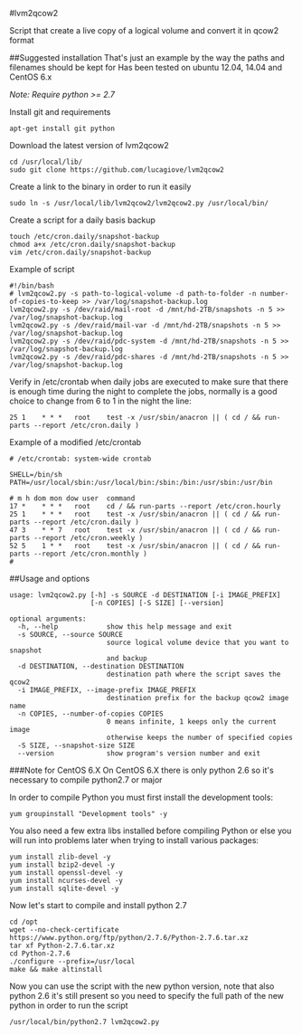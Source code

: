 #lvm2qcow2

Script that create a live copy of a logical volume and convert it in qcow2 format

##Suggested installation
That's just an example by the way the paths and filenames should be kept for 
Has been tested on ubuntu 12.04, 14.04 and CentOS 6.x

*Note: Require python >= 2.7*

Install git and requirements

    apt-get install git python

Download the latest version of lvm2qcow2

    cd /usr/local/lib/
    sudo git clone https://github.com/lucagiove/lvm2qcow2

Create a link to the binary in order to run it easily

    sudo ln -s /usr/local/lib/lvm2qcow2/lvm2qcow2.py /usr/local/bin/

Create a script for a daily basis backup

    touch /etc/cron.daily/snapshot-backup
    chmod a+x /etc/cron.daily/snapshot-backup
    vim /etc/cron.daily/snapshot-backup

Example of script
```
#!/bin/bash
# lvm2qcow2.py -s path-to-logical-volume -d path-to-folder -n number-of-copies-to-keep >> /var/log/snapshot-backup.log
lvm2qcow2.py -s /dev/raid/mail-root -d /mnt/hd-2TB/snapshots -n 5 >> /var/log/snapshot-backup.log
lvm2qcow2.py -s /dev/raid/mail-var -d /mnt/hd-2TB/snapshots -n 5 >> /var/log/snapshot-backup.log
lvm2qcow2.py -s /dev/raid/pdc-system -d /mnt/hd-2TB/snapshots -n 5 >> /var/log/snapshot-backup.log
lvm2qcow2.py -s /dev/raid/pdc-shares -d /mnt/hd-2TB/snapshots -n 5 >> /var/log/snapshot-backup.log
```

Verify in /etc/crontab when daily jobs are executed to make sure that there is enough time during the night to complete the jobs, normally is a good choice to change from 6 to 1 in the night the line:

    25 1    * * *   root    test -x /usr/sbin/anacron || ( cd / && run-parts --report /etc/cron.daily )

Example of a modified /etc/crontab
```
# /etc/crontab: system-wide crontab

SHELL=/bin/sh
PATH=/usr/local/sbin:/usr/local/bin:/sbin:/bin:/usr/sbin:/usr/bin

# m h dom mon dow user  command
17 *    * * *   root    cd / && run-parts --report /etc/cron.hourly
25 1    * * *   root    test -x /usr/sbin/anacron || ( cd / && run-parts --report /etc/cron.daily )
47 3    * * 7   root    test -x /usr/sbin/anacron || ( cd / && run-parts --report /etc/cron.weekly )
52 5    1 * *   root    test -x /usr/sbin/anacron || ( cd / && run-parts --report /etc/cron.monthly )
#

```

##Usage and options

```
usage: lvm2qcow2.py [-h] -s SOURCE -d DESTINATION [-i IMAGE_PREFIX]
                    [-n COPIES] [-S SIZE] [--version]

optional arguments:
  -h, --help            show this help message and exit
  -s SOURCE, --source SOURCE
                        source logical volume device that you want to snapshot
                        and backup
  -d DESTINATION, --destination DESTINATION
                        destination path where the script saves the qcow2
  -i IMAGE_PREFIX, --image-prefix IMAGE_PREFIX
                        destination prefix for the backup qcow2 image name
  -n COPIES, --number-of-copies COPIES
                        0 means infinite, 1 keeps only the current image
                        otherwise keeps the number of specified copies
  -S SIZE, --snapshot-size SIZE
  --version             show program's version number and exit
```

###Note for CentOS 6.X
On CentOS 6.X there is only python 2.6 so it's necessary to compile python2.7 or major

In order to compile Python you must first install the development tools:
```
yum groupinstall "Development tools" -y
```
You also need a few extra libs installed before compiling Python or else you will run into problems later when trying to install various packages:
```
yum install zlib-devel -y
yum install bzip2-devel -y
yum install openssl-devel -y
yum install ncurses-devel -y
yum install sqlite-devel -y
```

Now let's start to compile and install python 2.7
```
cd /opt
wget --no-check-certificate https://www.python.org/ftp/python/2.7.6/Python-2.7.6.tar.xz
tar xf Python-2.7.6.tar.xz
cd Python-2.7.6
./configure --prefix=/usr/local
make && make altinstall
```

Now you can use the script with the new python version, note that also python 2.6 it's still present so you need to specify the full path of the new python in order to run the script
```
/usr/local/bin/python2.7 lvm2qcow2.py
```
